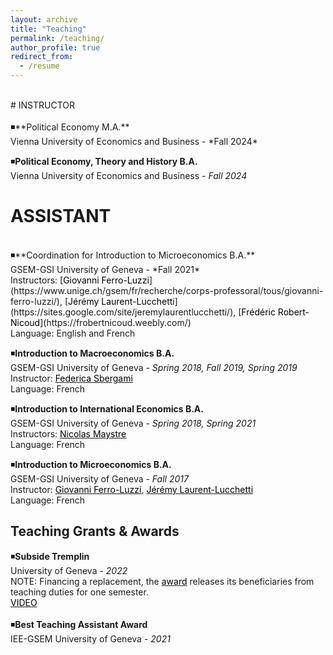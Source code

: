 ```yaml
---
layout: archive
title: "Teaching"
permalink: /teaching/
author_profile: true
redirect_from:
  - /resume
---
```

<br />
# INSTRUCTOR  <br />
 <br />
◾**Political Economy M.A.** <br />
Vienna University of Economics and Business - *Fall 2024* <br />

◾**Political Economy, Theory and History B.A.** <br />
Vienna University of Economics and Business - *Fall 2024* <br />

# ASSISTANT  <br />
 <br />
◾**Coordination for Introduction to Microeconomics B.A.** <br />
GSEM-GSI University of Geneva - *Fall 2021*<br />
Instructors: [<span style="color:black">Giovanni Ferro-Luzzi</span>](https://www.unige.ch/gsem/fr/recherche/corps-professoral/tous/giovanni-ferro-luzzi/), [<span style="color:black">Jérémy Laurent-Lucchetti</span>](https://sites.google.com/site/jeremylaurentlucchetti/), [<span style="color:black">Frédéric Robert-Nicoud</span>](https://frobertnicoud.weebly.com/) <br />
Language: English and French <br />

◾**Introduction to Macroeconomics B.A.** <br />
GSEM-GSI University of Geneva - *Spring 2018, Fall 2019, Spring 2019* <br />
Instructor: [<span style="color:black">Federica Sbergami</span>](https://www.unige.ch/gsem/en/research/faculty/all/federica-sbergami) <br />
Language: French <br />

◾**Introduction to International Economics B.A.** <br />
GSEM-GSI University of Geneva - *Spring 2018, Spring 2021* <br />
Instructors: [<span style="color:black">Nicolas Maystre</span>](https://nicolas.maystre.ch/welcome-on-nicolas-maystres-webpage/personal-details) <br />
Language: French <br />

◾**Introduction to Microeconomics B.A.**  <br />
GSEM-GSI University of Geneva - *Fall 2017* <br />
Instructor: [<span style="color:black">Giovanni Ferro-Luzzi</span>](https://www.unige.ch/gsem/fr/recherche/corps-professoral/tous/giovanni-ferro-luzzi/), [<span style="color:black">Jérémy Laurent-Lucchetti</span>](https://sites.google.com/site/jeremylaurentlucchetti/) <br />
Language: French <br />

## Teaching Grants & Awards
◾**Subside Tremplin** <br />
University of Geneva - *2022* <br />
NOTE: Financing a replacement, the [<span style="color:black">award</span>](https://www.unige.ch/rectorat/egalite/evenement/actualites/subside-tremplin/) releases its beneficiaries from teaching duties for one semester. <br />
[<span style="color:black">VIDEO</span>](https://mediaserver.unige.ch/play/176648) <br />
<br />
◾**Best Teaching Assistant Award** <br />
IEE-GSEM University of Geneva - *2021* <br />


